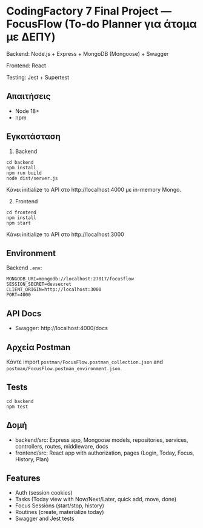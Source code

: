 # CodingFactory 7 Final Project — FocusFlow (To-do Planner για άτομα με ΔΕΠΥ)

Backend: Node.js + Express + MongoDB (Mongoose) + Swagger

Frontend: React

Testing: Jest + Supertest

## Απαιτήσεις
- Node 18+
- npm

## Εγκατάσταση

1) Backend
```
cd backend
npm install
npm run build
node dist/server.js
```
Κάνει initialize το API στο http://localhost:4000 με in-memory Mongo.

2) Frontend
```
cd frontend
npm install
npm start
```
Κάνει initialize το API στο http://localhost:3000

## Environment
Backend `.env`:
```
MONGODB_URI=mongodb://localhost:27017/focusflow
SESSION_SECRET=devsecret
CLIENT_ORIGIN=http://localhost:3000
PORT=4000
```

## API Docs
- Swagger: http://localhost:4000/docs

## Αρχεία Postman
Κάντε import `postman/FocusFlow.postman_collection.json` and `postman/FocusFlow.postman_environment.json`.

## Tests
```
cd backend
npm test
```

## Δομή
- backend/src: Express app, Mongoose models, repositories, services, controllers, routes, middleware, docs
- frontend/src: React app with authorization, pages (Login, Today, Focus, History, Plan)

## Features
- Auth (session cookies)
- Tasks (Today view with Now/Next/Later, quick add, move, done)
- Focus Sessions (start/stop, history)
- Routines (create, materialize today)
- Swagger and Jest tests
